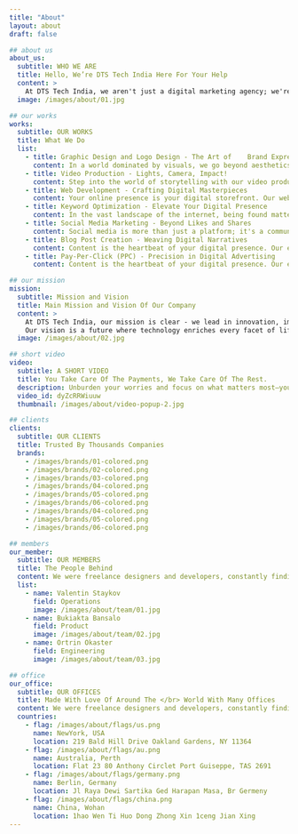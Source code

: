 ```yaml
---
title: "About"
layout: about
draft: false

## about us
about_us:
  subtitle: WHO WE ARE
  title: Hello, We’re DTS Tech India Here For Your Help
  content: >
    At DTS Tech India, we aren't just a digital marketing agency; we're a technology solutions leader, embodying innovation, creativity, and seamless integration. Our dynamic history is a testament to adaptability and growth, positioning us as pioneers in the ever-evolving digital landscape.
  image: /images/about/01.jpg

## our works
works:
  subtitle: OUR WORKS
  title: What We Do
  list:
    - title: Graphic Design and Logo Design - The Art of    Brand Expression
      content: In a world dominated by visuals, we go beyond aesthetics. Our graphic design and logo creation services are a testament to the art of brand expression. We breathe life into your ideas, ensuring that every design element tells a story and leaves a memorable imprint.
    - title: Video Production - Lights, Camera, Impact!
      content: Step into the world of storytelling with our video production services. From corporate narratives to engaging social media content, we transform concepts into visual stories that not only capture attention but also resonate with your audience on a profound level.
    - title: Web Development - Crafting Digital Masterpieces
      content: Your online presence is your digital storefront. Our web development team doesn't just code; they craft digital masterpieces. We ensure that your website is not only visually stunning but also seamlessly functional, providing a memorable and user-friendly experience for your visitors.
    - title: Keyword Optimization - Elevate Your Digital Presence
      content: In the vast landscape of the internet, being found matters. Our strategic keyword optimization services elevate your digital presence, ensuring that your business is not just visible but stands out where it matters most—search engine results.
    - title: Social Media Marketing - Beyond Likes and Shares
      content: Social media is more than just a platform; it's a community. Our social media marketing campaigns go beyond likes and shares. We create meaningful connections, build brand loyalty, and elevate your presence on platforms where conversations matter.
    - title: Blog Post Creation - Weaving Digital Narratives
      content: Content is the heartbeat of your digital presence. Our expert storytellers weave digital narratives that educate, entertain, and engage. Whether it's informative blog posts or thought-provoking articles, we create content that positions your brand as an industry thought leader.
    - title: Pay-Per-Click (PPC) - Precision in Digital Advertising
      content: Content is the heartbeat of your digital presence. Our expert storytellers weave digital narratives that educate, entertain, and engage. Whether it's informative blog posts or thought-provoking articles, we create content that positions your brand as an industry thought leader.

## our mission
mission:
  subtitle: Mission and Vision
  title: Main Mission and Vision Of Our Company
  content: >
    At DTS Tech India, our mission is clear - we lead in innovation, imagination, and integration. Our commitment is to empower with cutting-edge solutions, bridging ideas to reality, and driving positive change through technology.<br />
    Our vision is a future where technology enriches every facet of life and business. We pioneer solutions that transcend boundaries, fuel progress through innovation, and make technology accessible and intuitive.
  image: /images/about/02.jpg

## short video
video:
  subtitle: A SHORT VIDEO
  title: You Take Care Of The Payments, We Take Care Of The Rest.
  description: Unburden your worries and focus on what matters most—your business. With us, it's simple - You take care of the payments, and we take care of the rest. From seamless digital solutions to innovative strategies, let us handle the complexities while you navigate the path to success worry-free. Your growth is our priority, and we've got everything else covered.
  video_id: dyZcRRWiuuw
  thumbnail: /images/about/video-popup-2.jpg

## clients
clients:
  subtitle: OUR CLIENTS
  title: Trusted By Thousands Companies
  brands:
    - /images/brands/01-colored.png
    - /images/brands/02-colored.png
    - /images/brands/03-colored.png
    - /images/brands/04-colored.png
    - /images/brands/05-colored.png
    - /images/brands/06-colored.png
    - /images/brands/04-colored.png
    - /images/brands/05-colored.png
    - /images/brands/06-colored.png

## members
our_member:
  subtitle: OUR MEMBERS
  title: The People Behind
  content: We were freelance designers and developers, constantly finding </br> ourselves deep in vague feedback. This made every client and team
  list:
    - name: Valentin Staykov
      field: Operations
      image: /images/about/team/01.jpg
    - name: Bukiakta Bansalo
      field: Product
      image: /images/about/team/02.jpg
    - name: Ortrin Okaster
      field: Engineering
      image: /images/about/team/03.jpg

## office
our_office:
  subtitle: OUR OFFICES
  title: Made With Love Of Around The </br> World With Many Offices
  content: We were freelance designers and developers, constantly finding </br> ourselves deep in vague feedback. This made every client and team
  countries:
    - flag: /images/about/flags/us.png
      name: NewYork, USA
      location: 219 Bald Hill Drive Oakland Gardens, NY 11364
    - flag: /images/about/flags/au.png
      name: Australia, Perth
      location: Flat 23 80 Anthony Circlet Port Guiseppe, TAS 2691
    - flag: /images/about/flags/germany.png
      name: Berlin, Germany
      location: Jl Raya Dewi Sartika Ged Harapan Masa, Br Germeny
    - flag: /images/about/flags/china.png
      name: China, Wohan
      location: 1hao Wen Ti Huo Dong Zhong Xin 1ceng Jian Xing
---
```


